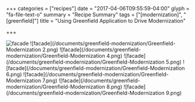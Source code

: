 +++
categories = ["recipes"]
date = "2017-04-06T09:55:59-04:00"
glyph = "fa-file-text-o"
summary = "Recipe Summary"
tags = ["[modernization]", "[greenfield]"]
title = "Using Greenfield Application to Drive Modernization"

+++

![facade](/documents/greenfield-modernization/Greenfield-Modernization.png)
![facade](/documents/greenfield-modernization/Greenfield-Modernization 2.png)
![facade](/documents/greenfield-modernization/Greenfield-Modernization 4.png)
![facade](/documents/greenfield-modernization/Greenfield-Modernization 5.png)
![facade](/documents/greenfield-modernization/Greenfield-Modernization 6.png)
![facade](/documents/greenfield-modernization/Greenfield-Modernization 7.png)
![facade](/documents/greenfield-modernization/Greenfield-Modernization 8.png)
![facade](/documents/greenfield-modernization/Greenfield-Modernization 9.png)

